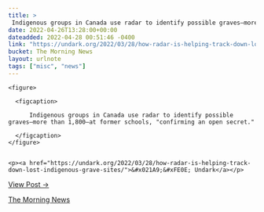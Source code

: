 ```yaml
---
title: > 
 Indigenous groups in Canada use radar to identify possible graves—more than 1,800—at former schools, "confirming an open secret."
date: 2022-04-26T13:28:00+00:00
dateadded: 2022-04-28 00:51:46 -0400
link: "https://undark.org/2022/03/28/how-radar-is-helping-track-down-lost-indigenous-grave-sites/"
bucket: The Morning News
layout: urlnote
tags: ["misc", "news"]
--- 
```




  
    
  

  
    <figure>
      
      <figcaption>
        
          Indigenous groups in Canada use radar to identify possible graves—more than 1,800—at former schools, "confirming an open secret."
        
      </figcaption>
    </figure>

    
    <p><a href="https://undark.org/2022/03/28/how-radar-is-helping-track-down-lost-indigenous-grave-sites/">&#x021A9;&#xFE0E; Undark</a></p>
    
  
  <p><a href="https://themorningnews.org/p/indigenous-groups-in-canada-use-radar-to-identify-possible-graves-at-school">View Post &rarr;</a></p>



 <!-- end excerpt --> 
<div class='bucket'><a class='internal-link' href='/buckets/the-morning-news'>The Morning News</a></div> 
